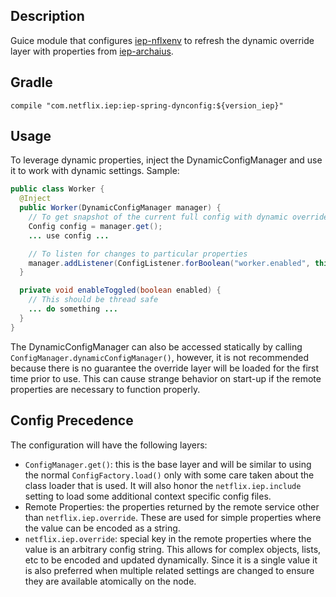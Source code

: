 
## Description

Guice module that configures [iep-nflxenv] to refresh the dynamic override layer with
properties from [iep-archaius].

[iep-nflxenv]: https://github.com/Netflix/iep/blob/main/iep-nflxenv/README.md
[iep-archaius]: https://github.com/Netflix-Skunkworks/iep-apps/tree/main/iep-archaius

## Gradle

```
compile "com.netflix.iep:iep-spring-dynconfig:${version_iep}"
```

## Usage

To leverage dynamic properties, inject the DynamicConfigManager and use it to work with
dynamic settings. Sample:

```java
public class Worker {
  @Inject
  public Worker(DynamicConfigManager manager) {
    // To get snapshot of the current full config with dynamic overrides
    Config config = manager.get();
    ... use config ...

    // To listen for changes to particular properties
    manager.addListener(ConfigListener.forBoolean("worker.enabled", this::enableToggled));
  }

  private void enableToggled(boolean enabled) {
    // This should be thread safe
    ... do something ...
  }
}
```

The DynamicConfigManager can also be accessed statically by calling
`ConfigManager.dynamicConfigManager()`, however, it is not recommended because there is no
guarantee the override layer will be loaded for the first time prior to use. This can cause
strange behavior on start-up if the remote properties are necessary to function properly.

## Config Precedence

The configuration will have the following layers:

* `ConfigManager.get()`: this is the base layer and will be similar to using the normal
  `ConfigFactory.load()` only with some care taken about the class loader that is used. It
  will also honor the `netflix.iep.include` setting to load some additional context specific
  config files.
* Remote Properties: the properties returned by the remote service other than
  `netflix.iep.override`. These are used for simple properties where the value can be encoded
  as a string.
* `netflix.iep.override`: special key in the remote properties where the value is an arbitrary
  config string. This allows for complex objects, lists, etc to be encoded and updated
  dynamically. Since it is a single value it is also preferred when multiple related settings
  are changed to ensure they are available atomically on the node.